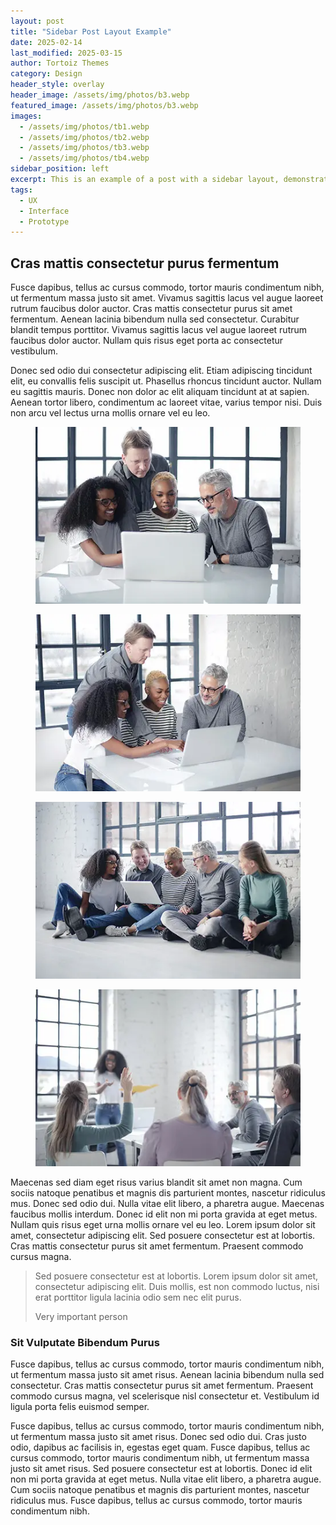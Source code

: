 ```yaml
---
layout: post
title: "Sidebar Post Layout Example"
date: 2025-02-14
last_modified: 2025-03-15
author: Tortoiz Themes
category: Design
header_style: overlay
header_image: /assets/img/photos/b3.webp
featured_image: /assets/img/photos/b3.webp
images:
  - /assets/img/photos/tb1.webp
  - /assets/img/photos/tb2.webp
  - /assets/img/photos/tb3.webp
  - /assets/img/photos/tb4.webp
sidebar_position: left
excerpt: This is an example of a post with a sidebar layout, demonstrating the sidebar position option.
tags: 
  - UX
  - Interface
  - Prototype
---
```


## Cras mattis consectetur purus fermentum

Fusce dapibus, tellus ac cursus commodo, tortor mauris condimentum nibh, ut fermentum massa justo sit amet. Vivamus sagittis lacus vel augue laoreet rutrum faucibus dolor auctor. Cras mattis consectetur purus sit amet fermentum. Aenean lacinia bibendum nulla sed consectetur. Curabitur blandit tempus porttitor. Vivamus sagittis lacus vel augue laoreet rutrum faucibus dolor auctor. Nullam quis risus eget porta ac consectetur vestibulum.

Donec sed odio dui consectetur adipiscing elit. Etiam adipiscing tincidunt elit, eu convallis felis suscipit ut. Phasellus rhoncus tincidunt auctor. Nullam eu sagittis mauris. Donec non dolor ac elit aliquam tincidunt at at sapien. Aenean tortor libero, condimentum ac laoreet vitae, varius tempor nisi. Duis non arcu vel lectus urna mollis ornare vel eu leo.

<div class="row g-6 mt-3 mb-10">
  <div class="col-md-6">
    <figure class="hover-scale rounded cursor-dark">
      <a href="/assets/img/photos/b8-full.webp" data-glightbox="title: Heading; description: Purus Vulputate Sem Tellus Quam" data-gallery="post"> 
        <img src="/assets/img/photos/b8.webp" alt="" />
      </a>
    </figure>
  </div>
  <div class="col-md-6">
    <figure class="hover-scale rounded cursor-dark">
      <a href="/assets/img/photos/b9-full.webp" data-glightbox data-gallery="post"> 
        <img src="/assets/img/photos/b9.webp" alt="" />
      </a>
    </figure>
  </div>
  <div class="col-md-6">
    <figure class="hover-scale rounded cursor-dark">
      <a href="/assets/img/photos/b10-full.webp" data-glightbox data-gallery="post"> 
        <img src="/assets/img/photos/b10.webp" alt="" />
      </a>
    </figure>
  </div>
  <div class="col-md-6">
    <figure class="hover-scale rounded cursor-dark">
      <a href="/assets/img/photos/b11-full.webp" data-glightbox data-gallery="post"> 
        <img src="/assets/img/photos/b11.webp" alt="" />
      </a>
    </figure>
  </div>
</div>

Maecenas sed diam eget risus varius blandit sit amet non magna. Cum sociis natoque penatibus et magnis dis parturient montes, nascetur ridiculus mus. Donec sed odio dui. Nulla vitae elit libero, a pharetra augue. Maecenas faucibus mollis interdum. Donec id elit non mi porta gravida at eget metus. Nullam quis risus eget urna mollis ornare vel eu leo. Lorem ipsum dolor sit amet, consectetur adipiscing elit. Sed posuere consectetur est at lobortis. Cras mattis consectetur purus sit amet fermentum. Praesent commodo cursus magna.

> Sed posuere consectetur est at lobortis. Lorem ipsum dolor sit amet, consectetur adipiscing elit. Duis mollis, est non commodo luctus, nisi erat porttitor ligula lacinia odio sem nec elit purus.
>
> <footer class="blockquote-footer">Very important person</footer>

### Sit Vulputate Bibendum Purus

Fusce dapibus, tellus ac cursus commodo, tortor mauris condimentum nibh, ut fermentum massa justo sit amet risus. Aenean lacinia bibendum nulla sed consectetur. Cras mattis consectetur purus sit amet fermentum. Praesent commodo cursus magna, vel scelerisque nisl consectetur et. Vestibulum id ligula porta felis euismod semper.

Fusce dapibus, tellus ac cursus commodo, tortor mauris condimentum nibh, ut fermentum massa justo sit amet risus. Donec sed odio dui. Cras justo odio, dapibus ac facilisis in, egestas eget quam. Fusce dapibus, tellus ac cursus commodo, tortor mauris condimentum nibh, ut fermentum massa justo sit amet risus. Sed posuere consectetur est at lobortis. Donec id elit non mi porta gravida at eget metus. Nulla vitae elit libero, a pharetra augue. Cum sociis natoque penatibus et magnis dis parturient montes, nascetur ridiculus mus. Fusce dapibus, tellus ac cursus commodo, tortor mauris condimentum nibh.